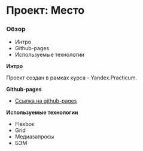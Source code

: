 # Проект: Место

### Обзор
* Интро
* Github-pages
* Используемые технологии

**Интро**

Проект создан в рамках курса - Yandex.Practicum. 

**Github-pages**

* [Ссылка на github-pages](https://steanull.github.io/mesto-project/)

**Используемые технологии**
* Flexbox
* Grid
* Медиазапросы
* БЭМ
